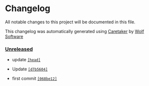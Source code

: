 # Changelog

All notable changes to this project will be documented in this file.


This changelog was automatically generated using [Caretaker](https://github.com/DevelopersToolbox/caretaker) by [Wolf Software](https://github.com/WolfSoftware)

### [Unreleased](https://github.com/DockerToolbox/terraform-latest/commits/master)

- update [`[head]`](https://github.com/DockerToolbox/terraform-latest/commit/)

- Update [`[d7b5604]`](https://github.com/DockerToolbox/terraform-latest/commit/d7b5604e840eda93e486f54f17503eff56a1c486)

- first commit [`[068be12]`](https://github.com/DockerToolbox/terraform-latest/commit/068be1209847eceb0cc228df8f9cea8c1a933d3d)

